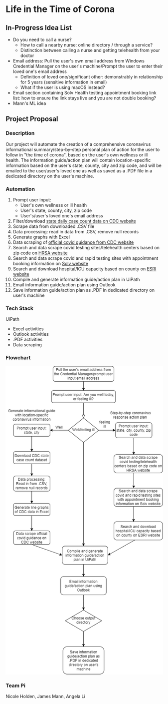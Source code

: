 # Life in the Time of Corona

## In-Progress Idea List
* Do you need to call a nurse?
     * How to call a nearby nurse: online directory / through a service?
     * Distinction between calling a nurse and getting telehealth from your doctor
* Email address: Pull the user's own email address from Windows Credential Manager on the user's machine/Prompt the user to enter their loved one's email address
    * Definition of loved one/significant other: demonstrably in relationship for 5 years (sensitive information in email)
    * What if the user is using macOS instead?
* Email section containing Solv Health testing appointment booking link list: how to ensure the link stays live and you are not double booking?
* Mann's ML idea

## Project Proposal

### Description
Our project will automate the creation of a comprehensive coronavirus informational summary/step-by-step personal plan of action for the user to follow in "the time of corona", based on the user's own wellness or ill health.
The information guide/action plan will contain location-specific information based on the user's state, county, city and zip code, and will be emailed to the user/user's loved one as well as saved as a .PDF file in a dedicated directory on the user's machine.

### Automation
1. Prompt user input:
    * User's own wellness or ill health
    * User's state, county, city, zip code
    * User's/user's loved one's email address
2. Filter/download [state daily case count data on CDC website](https://data.cdc.gov/Case-Surveillance/United-States-COVID-19-Cases-and-Deaths-by-State-o/9mfq-cb36/data)
3. Scrape data from downloaded .CSV file
4. Data processing: read in data from .CSV, remove null records
5. Generate graphs with Excel
6. Data scraping of [official covid guidance from CDC website](https://www.cdc.gov/coronavirus/2019-ncov/hcp/duration-isolation.html)
7. Search and data scrape covid testing sites/telehealth centers based on zip code on [HRSA website](https://findahealthcenter.hrsa.gov/)
8. Search and data scrape covid and rapid testing sites with appointment booking information on [Solv website](https://www.solvhealth.com/)
9. Search and download hospital/ICU capacity based on county on [ESRI website](https://coronavirus-resources.esri.com/datasets/definitivehc::definitive-healthcare-usa-hospital-beds/)
10. Compile and generate information guide/action plan in UiPath
11. Email information guide/action plan using Outlook
12. Save information guide/action plan as .PDF in dedicated directory on user's machine

### Tech Stack
UiPath
* Excel activities
* Outlook activities
* .PDF activities
* Data scraping

### Flowchart
![flowchart](LitToC_Flowchart_V2.png)

### Team Pi
Nicole Holden, James Mann, Angela Li